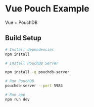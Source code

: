 # Vue Pouch Example

Vue + PouchDB

## Build Setup

```bash
# Install dependencies
npm install

# Install PouchDB Server

npm install -g pouchdb-server

# Run PouchDB
pouchdb-server --port 5984

# Run app
npm run dev
```

